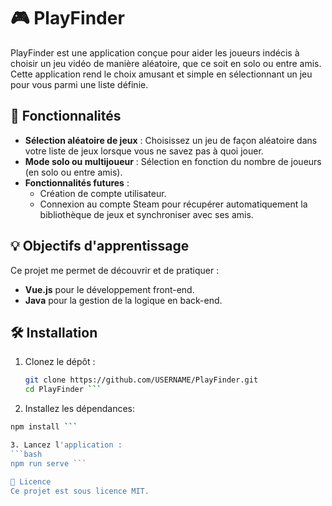 # 🎮 PlayFinder

PlayFinder est une application conçue pour aider les joueurs indécis à choisir un jeu vidéo de manière aléatoire, que ce soit en solo ou entre amis. Cette application rend le choix amusant et simple en sélectionnant un jeu pour vous parmi une liste définie.

## 🚀 Fonctionnalités

- **Sélection aléatoire de jeux** : Choisissez un jeu de façon aléatoire dans votre liste de jeux lorsque vous ne savez pas à quoi jouer.
- **Mode solo ou multijoueur** : Sélection en fonction du nombre de joueurs (en solo ou entre amis).
- **Fonctionnalités futures** :
  - Création de compte utilisateur.
  - Connexion au compte Steam pour récupérer automatiquement la bibliothèque de jeux et synchroniser avec ses amis.

## 💡 Objectifs d'apprentissage

Ce projet me permet de découvrir et de pratiquer :
- **Vue.js** pour le développement front-end.
- **Java** pour la gestion de la logique en back-end.

## 🛠️ Installation

1. Clonez le dépôt :
   ```bash
   git clone https://github.com/USERNAME/PlayFinder.git
   cd PlayFinder ```

2. Installez les dépendances:
  ```bash
  npm install ```

3. Lancez l'application :
  ```bash
  npm run serve ```

📜 Licence
Ce projet est sous licence MIT.
